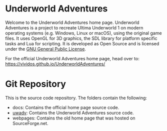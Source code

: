 # Underworld Adventures

Welcome to the Underworld Adventures home page. Underworld Adventures is a
project to recreate Ultima Underworld 1 on modern operating systems (e.g.
Windows, Linux or macOS), using the original game files. It uses OpenGL for 3D
graphics, the SDL library for platform specific tasks and Lua for scripting.
It is developed as Open Source and is licensed under the
[GNU General Public License](uwadv/LICENSE).

For the official Underworld Adventures home page, head over to:
https://vividos.github.io/UnderworldAdventures/

# Git Repository

This is the source code repository. The folders contain the following:

* docs: Contains the official home page source code.
* [uwadv](uwadv/README.md): Contains the Underworld Adventures source code.
* webpages: Contains the old home page that was hosted on SourceForge.net.
